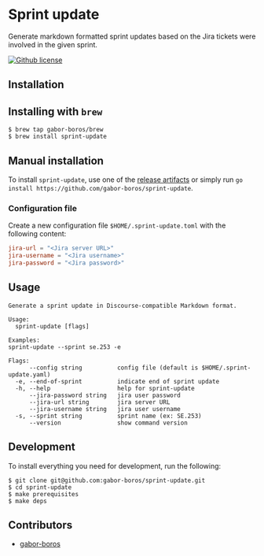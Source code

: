 # Sprint update

Generate markdown formatted sprint updates based on the Jira tickets were involved in the given sprint.

[![Github license](https://img.shields.io/github/license/gabor-boros/sprint-update)](https://github.com/gabor-boros/sprint-update/)

## Installation

## Installing with `brew`

```shell
$ brew tap gabor-boros/brew
$ brew install sprint-update
```

## Manual installation

To install `sprint-update`, use one of the [release artifacts](https://github.com/gabor-boros/sprint-update/releases) or simply run `go install https://github.com/gabor-boros/sprint-update`.

### Configuration file

Create a new configuration file `$HOME/.sprint-update.toml` with the following content:

```toml
jira-url = "<Jira server URL>"
jira-username = "<Jira username>"
jira-password = "<Jira password>"
```

## Usage

```plaintext
Generate a sprint update in Discourse-compatible Markdown format.

Usage:
  sprint-update [flags]

Examples:
sprint-update --sprint se.253 -e

Flags:
      --config string          config file (default is $HOME/.sprint-update.yaml)
  -e, --end-of-sprint          indicate end of sprint update
  -h, --help                   help for sprint-update
      --jira-password string   jira user password
      --jira-url string        jira server URL
      --jira-username string   jira user username
  -s, --sprint string          sprint name (ex: SE.253)
      --version                show command version
```

## Development

To install everything you need for development, run the following:

```shell
$ git clone git@github.com:gabor-boros/sprint-update.git
$ cd sprint-update
$ make prerequisites
$ make deps
```

## Contributors

- [gabor-boros](https://github.com/gabor-boros)
